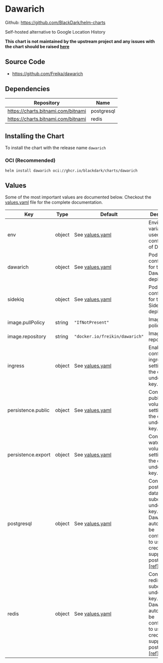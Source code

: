 # Dawarich

Github: https://github.com/BlackDark/helm-charts

Self-hosted alternative to Google Location History

**This chart is not maintained by the upstream project and any issues with the chart should be raised
[here](https://github.com/BlackDark/helm-charts/issues/new)**

## Source Code

* <https://github.com/Freika/dawarich>

## Dependencies

| Repository                           | Name       |
| ------------------------------------ | ---------- |
| <https://charts.bitnami.com/bitnami> | postgresql |
| <https://charts.bitnami.com/bitnami> | redis      |

## Installing the Chart

To install the chart with the release name `dawarich`

### OCI (Recommended)

```console
helm install dawarich oci://ghcr.io/blackdark/charts/dawarich
```

## Values

Some of the most important values are documented below. Checkout the [values.yaml](./values.yaml) file for the complete documentation.

| Key                | Type   | Default                          | Description                                                                                                                                                                                                             |
| ------------------ | ------ | -------------------------------- | ----------------------------------------------------------------------------------------------------------------------------------------------------------------------------------------------------------------------- |
| env                | object | See [values.yaml](./values.yaml) | Environment variables used for configuration of Dawarich                                                                                                                                                                |
| dawarich           | object | See [values.yaml](./values.yaml) | Pod configuration for the Dawarich deployment                                                                                                                                                                           |
| sidekiq            | object | See [values.yaml](./values.yaml) | Pod configuration for the Sidekiq deployment                                                                                                                                                                            |
| image.pullPolicy   | string | `"IfNotPresent"`                 | Image pull policy                                                                                                                                                                                                       |
| image.repository   | string | `"docker.io/freikin/dawarich"`   | Image repository                                                                                                                                                                                                        |
| ingress            | object | See [values.yaml](./values.yaml) | Enable and configure ingress settings for the chart under this key.                                                                                                                                                     |
| persistence.public | object | See [values.yaml](./values.yaml) | Configure public volume settings for the chart under this key.                                                                                                                                                          |
| persistence.export | object | See [values.yaml](./values.yaml) | Configure watched volume settings for the chart under this key.                                                                                                                                                         |
| postgresql         | object | See [values.yaml](./values.yaml) | Configure postgresql database subchart under this key. Dawarich will automatically be configured to use the credentials supplied to postgresql. [[ref]](https://github.com/bitnami/charts/tree/main/bitnami/postgresql) |
| redis              | object | See [values.yaml](./values.yaml) | Configure redis subchart under this key. Dawarich will automatically be configured to use the credentials supplied to postgresql. [[ref]](https://github.com/bitnami/charts/tree/main/bitnami/redis)                    |
